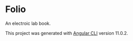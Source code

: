 # Folio

An electroic lab book.

This project was generated with [Angular CLI](https://github.com/angular/angular-cli) version 11.0.2.
